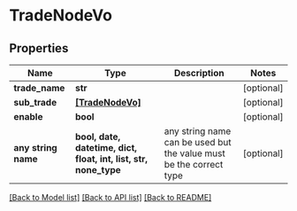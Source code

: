 # TradeNodeVo


## Properties
Name | Type | Description | Notes
------------ | ------------- | ------------- | -------------
**trade_name** | **str** |  | [optional] 
**sub_trade** | [**[TradeNodeVo]**](TradeNodeVo.md) |  | [optional] 
**enable** | **bool** |  | [optional] 
**any string name** | **bool, date, datetime, dict, float, int, list, str, none_type** | any string name can be used but the value must be the correct type | [optional]

[[Back to Model list]](../README.md#documentation-for-models) [[Back to API list]](../README.md#documentation-for-api-endpoints) [[Back to README]](../README.md)


